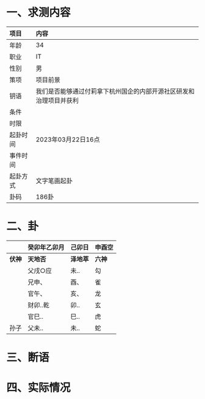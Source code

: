 # 一、求测内容
|项目|内容|
|:-|:-|
|年龄|34|
|职业|IT|
|性别|男|
|策项|项目前景|
|钥语|我们是否能够通过付莉拿下杭州国企的内部开源社区研发和治理项目并获利|
|条件||
|时限||
|起卦时间|2023年03月22日16点|
|事件时间||
|起卦方式|文字笔画起卦|
|卦码|186卦|

# 二、卦
||癸卯年乙卯月|己卯日|申酉空|
|:-|:-|:-|:-|
|**伏神**|**天地否**|**泽地萃**|**六神**|
||父戌○应|未..|勾|
||兄申、|酉、|雀|
||官午、|亥、|龙|
||财卯..乾|卯..|玄|
||官巳..|巳..|虎|
|孙子|父未..|未..|蛇|


# 三、断语

# 四、实际情况